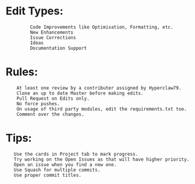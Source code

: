 # Edit Types:
             Code Improvements like Optimisation, Formatting, etc.
             New Enhancements
             Issue Corrections
             Ideas
             Documentation Support

# Rules:
        At least one review by a contributer assigned by Hyperclaw79.
        Clone an up to date Master before making edits.
        Pull Request on Edits only.
        No force pushes.
        On usage of third party modules, edit the requirements.txt too. 
        Comment over the changes.

# Tips:
       Use the cards in Project tab to mark progress.
       Try working on the Open Issues as that will have higher priority.
       Open an issue when you find a new one.
       Use Squash for multiple commits.
       Use proper commit titles.

